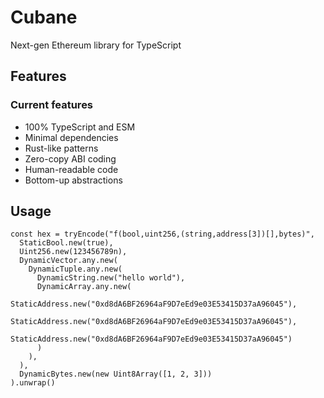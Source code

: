 # Cubane

Next-gen Ethereum library for TypeScript

## Features

### Current features
- 100% TypeScript and ESM
- Minimal dependencies
- Rust-like patterns
- Zero-copy ABI coding
- Human-readable code
- Bottom-up abstractions

## Usage

```tsx
const hex = tryEncode("f(bool,uint256,(string,address[3])[],bytes)",
  StaticBool.new(true),
  Uint256.new(123456789n),
  DynamicVector.any.new(
    DynamicTuple.any.new(
      DynamicString.new("hello world"),
      DynamicArray.any.new(
        StaticAddress.new("0xd8dA6BF26964aF9D7eEd9e03E53415D37aA96045"),
        StaticAddress.new("0xd8dA6BF26964aF9D7eEd9e03E53415D37aA96045"),
        StaticAddress.new("0xd8dA6BF26964aF9D7eEd9e03E53415D37aA96045")
      )
    ),
  ),
  DynamicBytes.new(new Uint8Array([1, 2, 3]))
).unwrap()
```